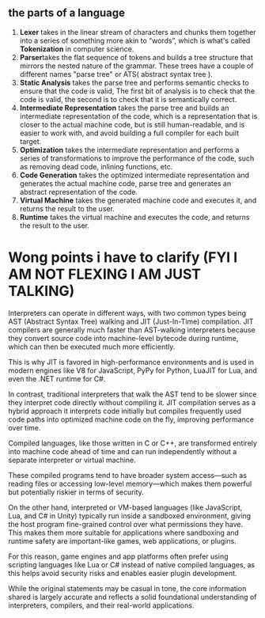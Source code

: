 ## the parts of a language

1. **Lexer** takes in the linear stream of characters and chunks them together into a series of 
something more akin to “words”, which is what's called **Tokenization** in computer science.
2. **Parser**takes the flat sequence of tokens and builds a tree structure that mirrors the nested 
nature of the grammar. These trees have a couple of different names "parse tree" or 
ATS( abstract syntax tree ).
3. **Static Analysis** takes the parse tree and performs semantic checks to ensure that the code 
is valid, The first bit of analysis is to check that the code is valid, the second is to check that 
it is semantically correct.
4. **Intermediate Representation** takes the parse tree and builds an intermediate representation of
the code, which is a representation that is closer to the actual machine code, but is still 
human-readable, and is easier to work with, and avoid building a full compiler for each built target.
5. **Optimization** takes the intermediate representation and performs a series of transformations to
improve the performance of the code, such as removing dead code, inlining functions, etc.
6. **Code Generation** takes the optimized intermediate representation and generates the actual 
machine code, parse tree and generates an abstract representation of the code.
7. **Virtual Machine** takes the generated machine code and executes it, and returns the result to the
user.
8. **Runtime** takes the virtual machine and executes the code, and returns the result to the user.


# Wong points i have to clarify (FYI I AM NOT FLEXING I AM JUST TALKING)

Interpreters can operate in different ways, with two common types being AST (Abstract Syntax Tree) walking and JIT (Just-In-Time) compilation. JIT compilers are generally much faster than AST-walking interpreters because they convert source code into machine-level bytecode during runtime, which can then be executed much more efficiently. 

This is why JIT is favored in high-performance environments and is used in modern engines like V8 for JavaScript, PyPy for Python, LuaJIT for Lua, and even the .NET runtime for C#. 

In contrast, traditional interpreters that walk the AST tend to be slower since they interpret code directly without compiling it. JIT compilation serves as a hybrid approach it interprets code initially but compiles frequently used code paths into optimized machine code on the fly, improving performance over time. 

Compiled languages, like those written in C or C++, are transformed entirely into machine code ahead of time and can run independently without a separate interpreter or virtual machine. 

These compiled programs tend to have broader system access—such as reading files or accessing low-level memory—which makes them powerful but potentially riskier in terms of security. 

On the other hand, interpreted or VM-based languages (like JavaScript, Lua, and C# in Unity) typically run inside a sandboxed environment, giving the host program fine-grained control over what permissions they have. This makes them more suitable for applications where sandboxing and runtime safety are important-like games, web applications, or plugins. 

For this reason, game engines and app platforms often prefer using scripting languages like Lua or C# instead of native compiled languages, as this helps avoid security risks and enables easier plugin development. 

While the original statements may be casual in tone, the core information shared is largely accurate and reflects a solid foundational understanding of interpreters, compilers, and their real-world applications.
